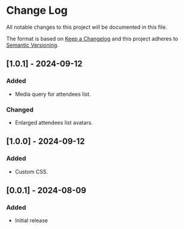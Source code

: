 # Change Log
All notable changes to this project will be documented in this file.

The format is based on [Keep a Changelog](http://keepachangelog.com/)
and this project adheres to [Semantic Versioning](http://semver.org/).

## [1.0.1] - 2024-09-12
### Added 
 - Media query for attendees list.
 
### Changed
 - Enlarged attendees list avatars. 

## [1.0.0] - 2024-09-12
### Added
 - Custom CSS.

## [0.0.1] - 2024-08-09
### Added
 - Initial release
